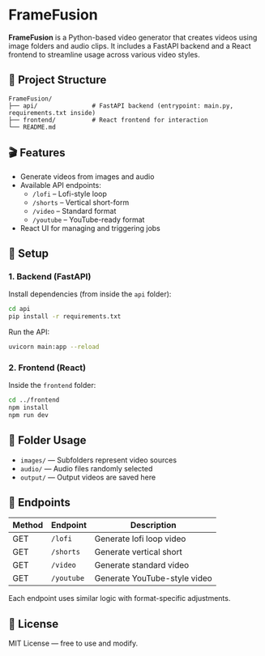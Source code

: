 # FrameFusion

**FrameFusion** is a Python-based video generator that creates videos using image folders and audio clips. It includes a FastAPI backend and a React frontend to streamline usage across various video styles.

## 📁 Project Structure

```
FrameFusion/
├── api/               # FastAPI backend (entrypoint: main.py, requirements.txt inside)
├── frontend/          # React frontend for interaction
└── README.md
```

## 🎬 Features

- Generate videos from images and audio
- Available API endpoints:
  - `/lofi` – Lofi-style loop
  - `/shorts` – Vertical short-form
  - `/video` – Standard format
  - `/youtube` – YouTube-ready format
- React UI for managing and triggering jobs

## 🔧 Setup

### 1. Backend (FastAPI)

Install dependencies (from inside the `api` folder):

```bash
cd api
pip install -r requirements.txt
```

Run the API:

```bash
uvicorn main:app --reload
```

### 2. Frontend (React)

Inside the `frontend` folder:

```bash
cd ../frontend
npm install
npm run dev
```

## 📂 Folder Usage

- `images/` — Subfolders represent video sources
- `audio/` — Audio files randomly selected
- `output/` — Output videos are saved here

## 🔁 Endpoints

| Method | Endpoint   | Description                  |
|--------|------------|------------------------------|
| GET    | `/lofi`    | Generate lofi loop video     |
| GET    | `/shorts`  | Generate vertical short      |
| GET    | `/video`   | Generate standard video      |
| GET    | `/youtube` | Generate YouTube-style video |

Each endpoint uses similar logic with format-specific adjustments.

## 📄 License

MIT License — free to use and modify.
